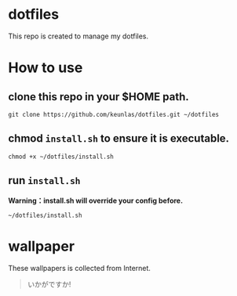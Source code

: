 # dotfiles

This repo is created to manage my dotfiles.

# How to use

## clone this repo in your $HOME path.

```shell
git clone https://github.com/keunlas/dotfiles.git ~/dotfiles
```
## chmod `install.sh` to ensure it is executable.

```shell
chmod +x ~/dotfiles/install.sh
```

## run `install.sh`

**Warning：install.sh will override your config before.**

```shell
~/dotfiles/install.sh
```

# wallpaper

These wallpapers is collected from Internet.

> いかがですか!
